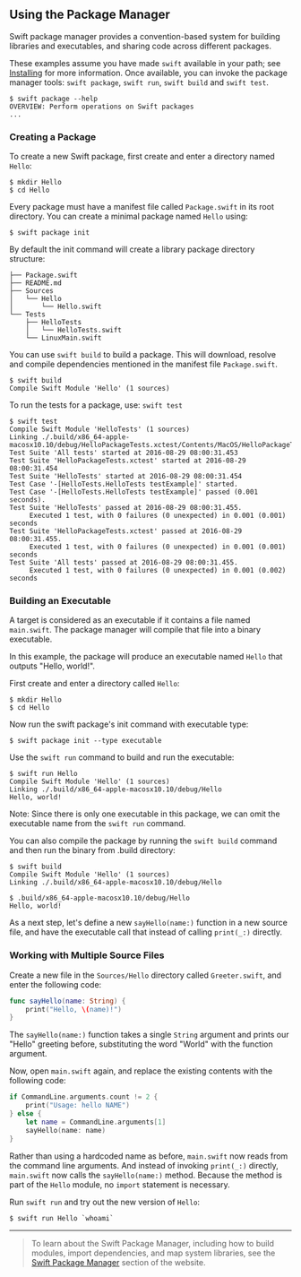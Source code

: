 ## Using the Package Manager

Swift package manager provides a convention-based system for
building libraries and executables, and sharing code across different packages.

These examples assume you have made `swift` available in your path;
see [Installing](#installing-swift) for more information.
Once available, you can invoke the package manager tools: `swift package`, `swift run`, `swift build` and `swift test`.

~~~ shell
$ swift package --help
OVERVIEW: Perform operations on Swift packages
...
~~~

### Creating a Package

To create a new Swift package, first create and enter a directory named `Hello`:

~~~ shell
$ mkdir Hello
$ cd Hello
~~~

Every package must have a manifest file called `Package.swift` in its root directory.
You can create a minimal package named `Hello` using:

~~~ shell
$ swift package init
~~~

By default the init command will create a library package directory structure:

~~~ shell
├── Package.swift
├── README.md
├── Sources
│   └── Hello
│       └── Hello.swift
└── Tests
    ├── HelloTests
    │   └── HelloTests.swift
    └── LinuxMain.swift
~~~

You can use `swift build` to build a package. This will download, resolve and compile dependencies mentioned
in the manifest file `Package.swift`.

~~~ shell
$ swift build
Compile Swift Module 'Hello' (1 sources)
~~~

To run the tests for a package, use: `swift test`

~~~ shell
$ swift test
Compile Swift Module 'HelloTests' (1 sources)
Linking ./.build/x86_64-apple-macosx10.10/debug/HelloPackageTests.xctest/Contents/MacOS/HelloPackageTests
Test Suite 'All tests' started at 2016-08-29 08:00:31.453
Test Suite 'HelloPackageTests.xctest' started at 2016-08-29 08:00:31.454
Test Suite 'HelloTests' started at 2016-08-29 08:00:31.454
Test Case '-[HelloTests.HelloTests testExample]' started.
Test Case '-[HelloTests.HelloTests testExample]' passed (0.001 seconds).
Test Suite 'HelloTests' passed at 2016-08-29 08:00:31.455.
	 Executed 1 test, with 0 failures (0 unexpected) in 0.001 (0.001) seconds
Test Suite 'HelloPackageTests.xctest' passed at 2016-08-29 08:00:31.455.
	 Executed 1 test, with 0 failures (0 unexpected) in 0.001 (0.001) seconds
Test Suite 'All tests' passed at 2016-08-29 08:00:31.455.
	 Executed 1 test, with 0 failures (0 unexpected) in 0.001 (0.002) seconds
~~~

### Building an Executable

A target is considered as an executable if it contains a file named `main.swift`.
The package manager will compile that file into a binary executable.

In this example,
the package will produce an executable named `Hello`
that outputs "Hello, world!".

First create and enter a directory called `Hello`:

~~~ shell
$ mkdir Hello
$ cd Hello
~~~

Now run the swift package's init command with executable type:

~~~ shell
$ swift package init --type executable
~~~

Use the `swift run` command to build and run the executable:

~~~ shell
$ swift run Hello
Compile Swift Module 'Hello' (1 sources)
Linking ./.build/x86_64-apple-macosx10.10/debug/Hello
Hello, world!
~~~

Note: Since there is only one executable in this package, we can omit the
executable name from the `swift run` command.

You can also compile the package by running the `swift build` command and then run
the binary from .build directory:

~~~ shell
$ swift build
Compile Swift Module 'Hello' (1 sources)
Linking ./.build/x86_64-apple-macosx10.10/debug/Hello

$ .build/x86_64-apple-macosx10.10/debug/Hello
Hello, world!
~~~

As a next step, let's define a new `sayHello(name:)` function
in a new source file, and have the executable call that
instead of calling `print(_:)` directly.

### Working with Multiple Source Files

Create a new file in the `Sources/Hello` directory called `Greeter.swift`,
and enter the following code:

~~~ swift
func sayHello(name: String) {
    print("Hello, \(name)!")
}
~~~

The `sayHello(name:)` function takes a single `String` argument
and prints our "Hello" greeting before, substituting the word "World"
with the function argument.

Now, open `main.swift` again, and replace the existing contents with the following code:

~~~ swift
if CommandLine.arguments.count != 2 {
    print("Usage: hello NAME")
} else {
    let name = CommandLine.arguments[1]
    sayHello(name: name)
}
~~~

Rather than using a hardcoded name as before,
`main.swift` now reads from the command line arguments.
And instead of invoking `print(_:)` directly,
`main.swift` now calls the `sayHello(name:)` method.
Because the method is part of the `Hello` module,
no `import` statement is necessary.

Run `swift run` and try out the new version of `Hello`:

~~~ shell
$ swift run Hello `whoami`
~~~

* * *

> To learn about the Swift Package Manager,
> including how to build modules, import dependencies, and map system libraries,
> see the [Swift Package Manager](/package-manager) section of the website.
